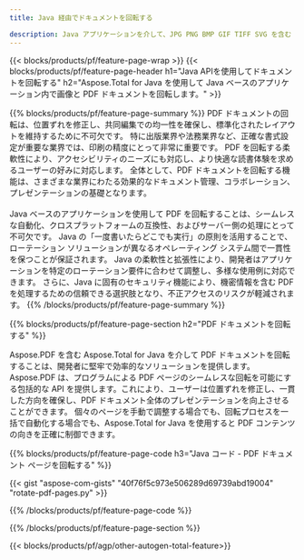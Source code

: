 ```yaml
---
title: Java 経由でドキュメントを回転する 

description: Java アプリケーションを介して、JPG PNG BMP GIF TIFF SVG を含む PDF および画像ファイルを回転します。
---
```


{{< blocks/products/pf/feature-page-wrap >}}
{{< blocks/products/pf/feature-page-header h1="Java APIを使用してドキュメントを回転する" h2="Aspose.Total for Java を使用して Java ベースのアプリケーション内で画像と PDF ドキュメントを回転します。" >}}

{{% blocks/products/pf/feature-page-summary %}}
PDF ドキュメントの回転は、位置ずれを修正し、共同編集での均一性を確保し、標準化されたレイアウトを維持するために不可欠です。 特に出版業界や法務業界など、正確な書式設定が重要な業界では、印刷の精度にとって非常に重要です。 PDF を回転する柔軟性により、アクセシビリティのニーズにも対応し、より快適な読書体験を求めるユーザーの好みに対応します。 全体として、PDF ドキュメントを回転する機能は、さまざまな業界にわたる効果的なドキュメント管理、コラボレーション、プレゼンテーションの基礎となります。 <br /><br />
Java ベースのアプリケーションを使用して PDF を回転することは、シームレスな自動化、クロスプラットフォームの互換性、およびサーバー側の処理にとって不可欠です。 Java の「一度書いたらどこでも実行」の原則を活用することで、ローテーション ソリューションが異なるオペレーティング システム間で一貫性を保つことが保証されます。 Java の柔軟性と拡張性により、開発者はアプリケーションを特定のローテーション要件に合わせて調整し、多様な使用例に対応できます。 さらに、Java に固有のセキュリティ機能により、機密情報を含む PDF を処理するための信頼できる選択肢となり、不正アクセスのリスクが軽減されます。 
{{% /blocks/products/pf/feature-page-summary  %}}


{{% blocks/products/pf/feature-page-section  h2="PDF ドキュメントを回転する" %}}

Aspose.PDF を含む Aspose.Total for Java を介して PDF ドキュメントを回転することは、開発者に堅牢で効率的なソリューションを提供します。 Aspose.PDF は、プログラムによる PDF ページのシームレスな回転を可能にする包括的な API を提供します。これにより、ユーザーは位置ずれを修正し、一貫した方向を確保し、PDF ドキュメント全体のプレゼンテーションを向上させることができます。 個々のページを手動で調整する場合でも、回転プロセスを一括で自動化する場合でも、Aspose.Total for Java を使用すると PDF コンテンツの向きを正確に制御できます。

{{% blocks/products/pf/feature-page-code h3="Java コード - PDF ドキュメント ページを回転する" %}}

{{< gist "aspose-com-gists" "40f76f5c973e506289d69739abd19004" "rotate-pdf-pages.py" >}}

{{% /blocks/products/pf/feature-page-code  %}}

{{% /blocks/products/pf/feature-page-section %}}

{{< blocks/products/pf/agp/other-autogen-total-feature>}}